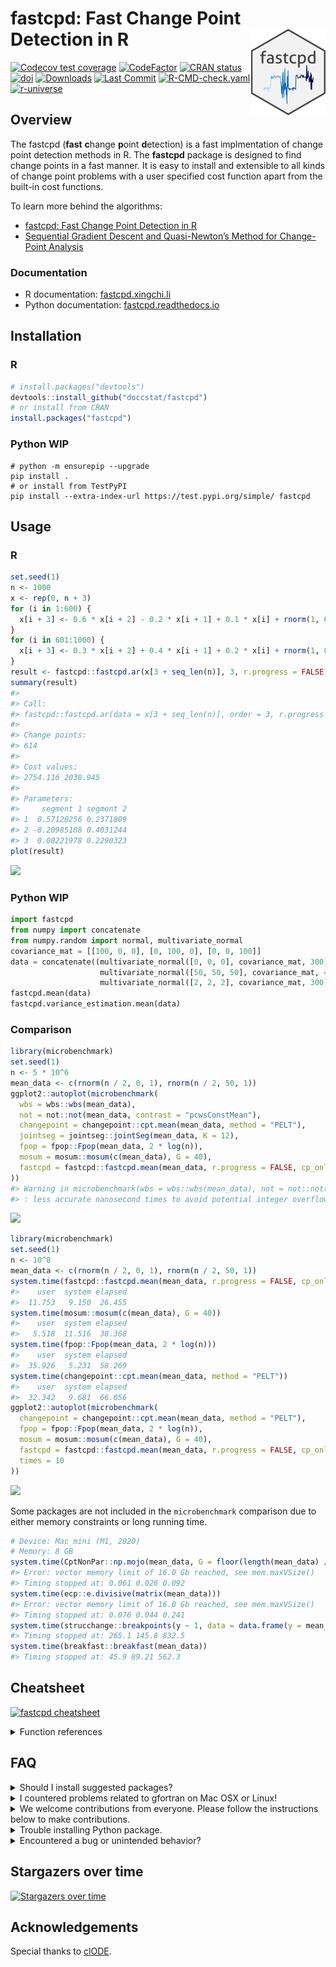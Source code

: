 
<!-- README.md is generated from README.Rmd. Please edit that file -->

# fastcpd: Fast Change Point Detection in R <a href="https://fastcpd.xingchi.li"><img src="man/figures/logo.svg" align="right" height="138" /></a>

[![Codecov test
coverage](https://codecov.io/gh/doccstat/fastcpd/branch/main/graph/badge.svg)](https://app.codecov.io/gh/doccstat/fastcpd?branch=main)
[![CodeFactor](https://www.codefactor.io/repository/github/doccstat/fastcpd/badge)](https://www.codefactor.io/repository/github/doccstat/fastcpd)
[![CRAN
status](https://www.r-pkg.org/badges/version-last-release/fastcpd)](https://cran.r-project.org/package=fastcpd)
[![doi](https://img.shields.io/badge/doi-10.48550/arXiv.2404.05933-green.svg)](https://doi.org/10.48550/arXiv.2404.05933)
[![Downloads](https://cranlogs.r-pkg.org/badges/grand-total/fastcpd)](https://cran.r-project.org/package=fastcpd)
[![Last
Commit](https://img.shields.io/github/last-commit/doccstat/fastcpd)](https://github.com/doccstat/fastcpd)
[![R-CMD-check.yaml](https://github.com/doccstat/fastcpd/workflows/R-CMD-check.yaml/badge.svg)](https://github.com/doccstat/fastcpd/actions)
[![r-universe](https://doccstat.r-universe.dev/badges/fastcpd)](https://doccstat.r-universe.dev)

## Overview

The fastcpd (**fast** **c**hange **p**oint **d**etection) is a fast
implmentation of change point detection methods in R. The **fastcpd**
package is designed to find change points in a fast manner. It is easy
to install and extensible to all kinds of change point problems with a
user specified cost function apart from the built-in cost functions.

To learn more behind the algorithms:

- [fastcpd: Fast Change Point Detection in
  R](https://doi.org/10.48550/arXiv.2404.05933)
- [Sequential Gradient Descent and Quasi-Newton’s Method for
  Change-Point
  Analysis](https://proceedings.mlr.press/v206/zhang23b.html)

### Documentation

- R documentation: [fastcpd.xingchi.li](https://fastcpd.xingchi.li)
- Python documentation: [fastcpd.readthedocs.io](https://fastcpd.readthedocs.io)

## Installation

### R

``` r
# install.packages("devtools")
devtools::install_github("doccstat/fastcpd")
# or install from CRAN
install.packages("fastcpd")
```

### Python WIP

``` shell
# python -m ensurepip --upgrade
pip install .
# or install from TestPyPI
pip install --extra-index-url https://test.pypi.org/simple/ fastcpd
```

## Usage

### R

``` r
set.seed(1)
n <- 1000
x <- rep(0, n + 3)
for (i in 1:600) {
  x[i + 3] <- 0.6 * x[i + 2] - 0.2 * x[i + 1] + 0.1 * x[i] + rnorm(1, 0, 3)
}
for (i in 601:1000) {
  x[i + 3] <- 0.3 * x[i + 2] + 0.4 * x[i + 1] + 0.2 * x[i] + rnorm(1, 0, 3)
}
result <- fastcpd::fastcpd.ar(x[3 + seq_len(n)], 3, r.progress = FALSE)
summary(result)
#> 
#> Call:
#> fastcpd::fastcpd.ar(data = x[3 + seq_len(n)], order = 3, r.progress = FALSE)
#> 
#> Change points:
#> 614 
#> 
#> Cost values:
#> 2754.116 2038.945 
#> 
#> Parameters:
#>     segment 1 segment 2
#> 1  0.57120256 0.2371809
#> 2 -0.20985108 0.4031244
#> 3  0.08221978 0.2290323
plot(result)
```

![](man/figures/README-ar3-1.png)<!-- -->

### Python WIP

``` python
import fastcpd
from numpy import concatenate
from numpy.random import normal, multivariate_normal
covariance_mat = [[100, 0, 0], [0, 100, 0], [0, 0, 100]]
data = concatenate((multivariate_normal([0, 0, 0], covariance_mat, 300),
                    multivariate_normal([50, 50, 50], covariance_mat, 400),
                    multivariate_normal([2, 2, 2], covariance_mat, 300)))
fastcpd.mean(data)
fastcpd.variance_estimation.mean(data)
```

### Comparison

``` r
library(microbenchmark)
set.seed(1)
n <- 5 * 10^6
mean_data <- c(rnorm(n / 2, 0, 1), rnorm(n / 2, 50, 1))
ggplot2::autoplot(microbenchmark(
  wbs = wbs::wbs(mean_data),
  not = not::not(mean_data, contrast = "pcwsConstMean"),
  changepoint = changepoint::cpt.mean(mean_data, method = "PELT"),
  jointseg = jointseg::jointSeg(mean_data, K = 12),
  fpop = fpop::Fpop(mean_data, 2 * log(n)),
  mosum = mosum::mosum(c(mean_data), G = 40),
  fastcpd = fastcpd::fastcpd.mean(mean_data, r.progress = FALSE, cp_only = TRUE, variance_estimation = 1)
))
#> Warning in microbenchmark(wbs = wbs::wbs(mean_data), not = not::not(mean_data,
#> : less accurate nanosecond times to avoid potential integer overflows
```

![](man/figures/README-time-comparison-small-1.png)<!-- -->

``` r
library(microbenchmark)
set.seed(1)
n <- 10^8
mean_data <- c(rnorm(n / 2, 0, 1), rnorm(n / 2, 50, 1))
system.time(fastcpd::fastcpd.mean(mean_data, r.progress = FALSE, cp_only = TRUE, variance_estimation = 1))
#>    user  system elapsed 
#>  11.753   9.150  26.455 
system.time(mosum::mosum(c(mean_data), G = 40))
#>    user  system elapsed 
#>   5.518  11.516  38.368 
system.time(fpop::Fpop(mean_data, 2 * log(n)))
#>    user  system elapsed 
#>  35.926   5.231  58.269 
system.time(changepoint::cpt.mean(mean_data, method = "PELT"))
#>    user  system elapsed 
#>  32.342   9.681  66.056 
ggplot2::autoplot(microbenchmark(
  changepoint = changepoint::cpt.mean(mean_data, method = "PELT"),
  fpop = fpop::Fpop(mean_data, 2 * log(n)),
  mosum = mosum::mosum(c(mean_data), G = 40),
  fastcpd = fastcpd::fastcpd.mean(mean_data, r.progress = FALSE, cp_only = TRUE, variance_estimation = 1),
  times = 10
))
```

![](man/figures/README-time-comparison-large-1.png)<!-- -->

Some packages are not included in the `microbenchmark` comparison due to
either memory constraints or long running time.

``` r
# Device: Mac mini (M1, 2020)
# Memory: 8 GB
system.time(CptNonPar::np.mojo(mean_data, G = floor(length(mean_data) / 6)))
#> Error: vector memory limit of 16.0 Gb reached, see mem.maxVSize()
#> Timing stopped at: 0.061 0.026 0.092
system.time(ecp::e.divisive(matrix(mean_data)))
#> Error: vector memory limit of 16.0 Gb reached, see mem.maxVSize()
#> Timing stopped at: 0.076 0.044 0.241
system.time(strucchange::breakpoints(y ~ 1, data = data.frame(y = mean_data)))
#> Timing stopped at: 265.1 145.8 832.5
system.time(breakfast::breakfast(mean_data))
#> Timing stopped at: 45.9 89.21 562.3
```

## Cheatsheet

[![fastcpd
cheatsheet](man/figures/cheatsheets.png)](https://github.com/doccstat/fastcpd/blob/main/man/figures/cheatsheets.pdf)

<details close>
<summary>
Function references
</summary>

- Main function
  - [`fastcpd`](https://fastcpd.xingchi.li/reference/fastcpd.html)
- Wrapper functions
  - Time series
    - AR(p):
      [`fastcpd_ar`](https://fastcpd.xingchi.li/reference/fastcpd_ar.html)
    - ARIMA(p, d, q):
      [`fastcpd_arima`](https://fastcpd.xingchi.li/reference/fastcpd_arima.html)
    - ARMA(p, q):
      [`fastcpd_arma`](https://fastcpd.xingchi.li/reference/fastcpd_arma.html)
    - GARCH(p, q):
      [`fastcpd_garch`](https://fastcpd.xingchi.li/reference/fastcpd_garch.html)
    - VAR(p):
      [`fastcpd_var`](https://fastcpd.xingchi.li/reference/fastcpd_var.html)
    - General time series:
      [`fastcpd_ts`](https://fastcpd.xingchi.li/reference/fastcpd_ts.html)
  - Unlabeled data
    - Mean change:
      [`fastcpd_mean`](https://fastcpd.xingchi.li/reference/fastcpd_mean.html)
    - Variance change:
      [`fastcpd_variance`](https://fastcpd.xingchi.li/reference/fastcpd_variance.html)
    - Mean and/or variance change:
      [`fastcpd_meanvariance`](https://fastcpd.xingchi.li/reference/fastcpd_meanvariance.html)
  - Regression data
    - Logistic regression:
      [`fastcpd_binomial`](https://fastcpd.xingchi.li/reference/fastcpd_binomial.html)
    - Penalized linear regression:
      [`fastcpd_lasso`](https://fastcpd.xingchi.li/reference/fastcpd_lasso.html)
    - Linear regression:
      [`fastcpd_lm`](https://fastcpd.xingchi.li/reference/fastcpd_lm.html)
    - Poisson regression:
      [`fastcpd_poisson`](https://fastcpd.xingchi.li/reference/fastcpd_poisson.html)
- Utility functions
  - Variance estimation
    - Variance estimation in ARMA models:
      [`variance_arma`](https://fastcpd.xingchi.li/reference/variance_arma.html)
    - Variance estimation in linear models:
      [`variance_lm`](https://fastcpd.xingchi.li/reference/variance_lm.html)
    - Variance estimation in mean change models:
      [`variance_mean`](https://fastcpd.xingchi.li/reference/variance_mean.html)
    - Variance estimation in median change models:
      [`variance_median`](https://fastcpd.xingchi.li/reference/variance_median.html)
- Class methods
  - Plot: [`plot`](https://fastcpd.xingchi.li/reference/plot.html)
  - Print: [`print`](https://fastcpd.xingchi.li/reference/print.html)
  - Show: [`show`](https://fastcpd.xingchi.li/reference/show.html)
  - Summary:
    [`summary`](https://fastcpd.xingchi.li/reference/summary.html)
- Data
  - Bitcoin Market Price (USD):
    [`bitcoin`](https://fastcpd.xingchi.li/reference/bitcoin.html)
  - Occupancy Detection Data Set:
    [`occupancy`](https://fastcpd.xingchi.li/reference/occupancy.html)
  - Transcription Profiling of 57 Human Bladder Carcinoma Samples:
    [`transcriptome`](https://fastcpd.xingchi.li/reference/transcriptome.html)
  - UK Seatbelts Data:
    [`uk_seatbelts`](https://fastcpd.xingchi.li/reference/uk_seatbelts.html)
  - Well-log Dataset from Numerical Bayesian Methods Applied to Signal
    Processing:
    [`well_log`](https://fastcpd.xingchi.li/reference/well_log.html)
- Main class
  - [`fastcpd`](https://fastcpd.xingchi.li/reference/fastcpd-class.html)

</details>

## FAQ

<details close>
<summary>
Should I install suggested packages?
</summary>

The suggested packages are not required for the main functionality of
the package. They are only required for the vignettes. If you want to
learn more about the package comparison and other vignettes, you could
either check out vignettes on
[CRAN](https://CRAN.R-project.org/package=fastcpd) or [pkgdown generated
documentation](https://fastcpd.xingchi.li/articles/).

</details>
<details close>
<summary>
I countered problems related to gfortran on Mac OSX or Linux!
</summary>

The package should be able to install on Mac and any Linux distribution
without any problems if all the dependencies are installed. However, if
you encountered problems related to gfortran, it might be because
`RcppArmadillo` is not installed previously. Try [Mac OSX stackoverflow
solution](https://stackoverflow.com/a/72997915) or [Linux stackover
solution](https://stackoverflow.com/a/15540919) if you have trouble
installing `RcppArmadillo`.

</details>
<details close>
<summary>
We welcome contributions from everyone. Please follow the instructions
below to make contributions.
</summary>

1.  Fork the repo.

2.  Create a new branch from `main` branch.

3.  Make changes and commit them.

    1.  Please follow the [Google’s R style
        guide](https://google.github.io/styleguide/Rguide.html) for
        naming variables and functions.
    2.  If you are adding a new family of models with new cost functions
        with corresponding gradient and Hessian, please add them to
        `src/fastcpd_class_cost.cc` with proper example and tests in
        `vignettes/gallery.Rmd` and `tests/testthat/test-gallery.R`.
    3.  Add the family name to `src/fastcpd_constants.h`.
    4.  \[Recommended\] Add a new wrapper function in
        `R/fastcpd_wrappers.R` for the new family of models and move the
        examples to the new wrapper function as roxygen examples.
    5.  Add the new wrapper function to the corresponding section in
        `_pkgdown.yml`.

4.  Push the changes to your fork.

5.  Create a pull request.

6.  Make sure the pull request does not create new warnings or errors in
    `devtools::check()`.

</details>
<details close>
<summary>
Trouble installing Python package.
</summary>

Python headers are required to install the Python package. If you are
using Ubuntu, you can install the headers with:

``` shell
sudo apt install python3-dev
```

</details>
<details close>
<summary>
Encountered a bug or unintended behavior?
</summary>

1.  File a ticket at [GitHub
    Issues](https://github.com/doccstat/fastcpd/issues).
2.  Contact the authors specified in
    [DESCRIPTION](https://github.com/doccstat/fastcpd/blob/main/DESCRIPTION#L5-L10).

</details>

## Stargazers over time

[![Stargazers over
time](https://starchart.cc/doccstat/fastcpd.svg)](https://starchart.cc/doccstat/fastcpd)

## Acknowledgements

Special thanks to [clODE](https://github.com/patrickfletcher/clODE).
